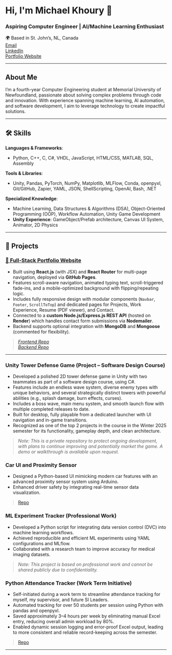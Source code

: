 # Hi, I'm Michael Khoury 👋  
### Aspiring Computer Engineer | AI/Machine Learning Enthusiast  

🌍 Based in St. John’s, NL, Canada  
[Email](mailto:mkhoury@mun.ca)  
[LinkedIn](https://www.linkedin.com/in/khoury-michael)  
[Portfolio Website](https://michael-khoury.github.io)

---

## About Me  
I’m a fourth-year Computer Engineering student at Memorial University of Newfoundland, passionate about solving complex problems through code and innovation. With experience spanning machine learning, AI automation, and software development, I aim to leverage technology to create impactful solutions.

---

## 🛠 Skills  
**Languages & Frameworks**:  
- Python, C++, C, C#, VHDL, JavaScript, HTML/CSS, MATLAB, SQL, Assembly  

**Tools & Libraries**:  
- Unity, Pandas, PyTorch, NumPy, Matplotlib, MLFlow, Conda, openpyxl, Git/GitHub, Zapier, YAML, JSON, ShellScripting, OpenAI, Bash, .NET  

**Specialized Knowledge**:  
- Machine Learning, Data Structures & Algorithms (DSA), Object-Oriented Programming (OOP), Workflow Automation, Unity Game Development  
- **Unity Experience**: GameObject/Prefab architecture, Canvas UI System, Animator, 2D Physics

---

## 🚀 Projects  

### [💼 Full-Stack Portfolio Website](https://michael-khoury.github.io)  
- Built using **React.js** (with JSX) and **React Router** for multi-page navigation, deployed via **GitHub Pages**.  
- Features scroll-aware navigation, animated typing text, scroll-triggered fade-ins, and a mobile-optimized background with flipping/repeating logic.  
- Includes fully responsive design with modular components (`Navbar`, `Footer`, `ScrollToTop`) and dedicated pages for Projects, Work Experience, Resume (PDF viewer), and Contact.  
- Connected to a **custom Node.js/Express.js REST API** (hosted on **Render**) which handles contact form submissions via **Nodemailer**.  
- Backend supports optional integration with **MongoDB** and **Mongoose** (commented for flexibility).  
> _[Frontend Repo](https://github.com/Michael-Khoury/my-portfolio)  
> [Backend Repo](https://github.com/Michael-Khoury/contact-api)_ 

---

### Unity Tower Defense Game (Project – Software Design Course)  
- Developed a polished 2D tower defense game in Unity with two teammates as part of a software design course, using C#.  
- Features include an endless wave system, diverse enemy types with unique behaviors, and several strategically distinct towers with powerful abilities (e.g., splash damage, burn effects, curses).  
- Includes a boss wave, main menu system, and smooth launch flow with multiple completed releases to date.  
- Built for desktop, fully playable from a dedicated launcher with UI navigation and in-game transitions.  
- Recognized as one of the top 2 projects in the course in the Winter 2025 semester for its functionality, gameplay depth, and clean architecture.  
> _Note: This is a private repository to protect ongoing development, with plans to continue improving and potentially market the game. A demo or walkthrough is available upon request._

### Car UI and Proximity Sensor  
- Designed a Python-based UI mimicking modern car features with an advanced proximity sensor system using Arduino.  
- Enhanced driver safety by integrating real-time sensor data visualization.
>[Repo](https://github.com/Michael-Khoury/Car-Proximity-Sensor)

### ML Experiment Tracker (Professional Work)  
- Developed a Python script for integrating data version control (DVC) into machine learning workflows.  
- Achieved reproducible and efficient ML experiments using YAML configurations and MLflow.  
- Collaborated with a research team to improve accuracy for medical imaging datasets.  
> _Note: This project is based on professional work and cannot be shared publicly due to confidentiality._

### Python Attendance Tracker (Work Term Initiative) 
- Self-initiated during a work term to streamline attendance tracking for myself, my supervisor, and future SI Leaders.  
- Automated tracking for over 50 students per session using Python with pandas and openpyxl.  
- Saved approximately 3–4 hours per week by eliminating manual Excel entry, reducing overall admin workload by 80%.  
- Enabled dynamic session logging and error-proof Excel output, leading to more consistent and reliable record-keeping across the semester.
> [Repo](https://github.com/Michael-Khoury/Python-Attendance-Tracker) 

---
